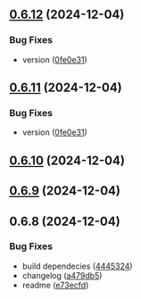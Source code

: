 ## [0.6.12](https://github.com/andrehrferreira/cmmv-express/compare/v0.6.8...v0.6.12) (2024-12-04)


### Bug Fixes

* version ([0fe0e31](https://github.com/andrehrferreira/cmmv-express/commit/0fe0e318a8feb87a00d7f9405aab2998a3263d2c))



## [0.6.11](https://github.com/andrehrferreira/cmmv-express/compare/v0.6.8...v0.6.11) (2024-12-04)


### Bug Fixes

* version ([0fe0e31](https://github.com/andrehrferreira/cmmv-express/commit/0fe0e318a8feb87a00d7f9405aab2998a3263d2c))



## [0.6.10](https://github.com/andrehrferreira/cmmv-express/compare/v0.6.8...v0.6.10) (2024-12-04)



## [0.6.9](https://github.com/andrehrferreira/cmmv-express/compare/v0.6.8...v0.6.9) (2024-12-04)



## 0.6.8 (2024-12-04)


### Bug Fixes

* build dependecies ([4445324](https://github.com/andrehrferreira/cmmv-express/commit/4445324238d20c35a3cd684672f99c49fbc2da47))
* changelog ([a479db5](https://github.com/andrehrferreira/cmmv-express/commit/a479db56b161ccfc6f76b278ab00e7af0a6135c7))
* readme ([e73ecfd](https://github.com/andrehrferreira/cmmv-express/commit/e73ecfd7d3924ccb8c9651579c7999cac462af0f))



